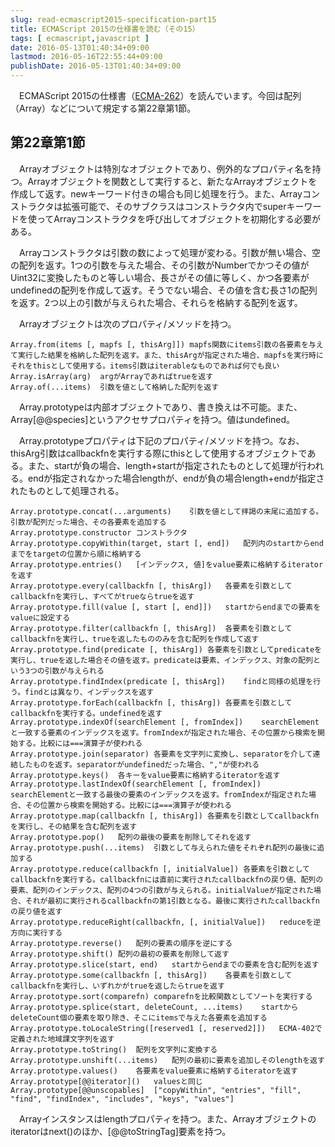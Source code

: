 ```yaml
---
slug: read-ecmascript2015-specification-part15
title: ECMAScript 2015の仕様書を読む（その15）
tags: [ ecmascript,javascript ]
date: 2016-05-13T01:40:34+09:00
lastmod: 2016-05-16T22:55:44+09:00
publishDate: 2016-05-13T01:40:34+09:00
---
```


　ECMAScript 2015の仕様書（[ECMA-262](http://www.ecma-international.org/publications/standards/Ecma-262.html)）を読んでいます。今回は配列（Array）などについて規定する第22章第1節。

## 第22章第1節


　Arrayオブジェクトは特別なオブジェクトであり、例外的なプロパティ名を持つ。Arrayオブジェクトを関数として実行すると、新たなArrayオブジェクトを作成して返す。newキーワード付きの場合も同じ処理を行う。また、Arrayコンストラクタは拡張可能で、そのサブクラスはコンストラクタ内でsuperキーワードを使ってArrayコンストラクタを呼び出してオブジェクトを初期化する必要がある。

　Arrayコンストラクタは引数の数によって処理が変わる。引数が無い場合、空の配列を返す。1つの引数を与えた場合、その引数がNumberでかつその値がUint32に変換したものと等しい場合、長さがその値に等しく、かつ各要素がundefinedの配列を作成して返す。そうでない場合、その値を含む長さ1の配列を返す。2つ以上の引数が与えられた場合、それらを格納する配列を返す。

　Arrayオブジェクトは次のプロパティ/メソッドを持つ。

```
Array.from(items [, mapfs [, thisArg]])	mapfs関数にitems引数の各要素を与えて実行した結果を格納した配列を返す。また、thisArgが指定された場合、mapfsを実行時にそれをthisとして使用する。items引数はiterableなものであれば何でも良い
Array.isArray(arg)	argがArrayであればtrueを返す
Array.of(...items)	引数を値として格納した配列を返す
```

　Array.prototypeは内部オブジェクトであり、書き換えは不可能。また、Array[@@species]というアクセサプロパティを持つ。値はundefined。

　Array.prototypeプロパティは下記のプロパティ/メソッドを持つ。なお、thisArg引数はcallbackfnを実行する際にthisとして使用するオブジェクトである。また、startが負の場合、length+startが指定されたものとして処理が行われる。endが指定されなかった場合lengthが、endが負の場合length+endが指定されたものとして処理される。

```
Array.prototype.concat(...arguments)	引数を値として拝謁の末尾に追加する。引数が配列だった場合、その各要素を追加する
Array.prototype.constructor	コンストラクタ
Array.prototype.copyWithin(target, start [, end])	配列内のstartからendまでをtargetの位置から順に格納する
Array.prototype.entries()	[インデックス, 値]をvalue要素に格納するiteratorを返す
Array.prototype.every(callbackfn [, thisArg])	各要素を引数としてcallbackfnを実行し、すべてがtrueならtrueを返す
Array.prototype.fill(value [, start [, end]])	startからendまでの要素をvalueに設定する
Array.prototype.filter(callbackfn [, thisArg])	各要素を引数としてcallbackfnを実行し、trueを返したもののみを含む配列を作成して返す
Array.prototype.find(predicate [, thisArg])	各要素を引数としてpredicateを実行し、trueを返した場合その値を返す。predicateは要素、インデックス、対象の配列という3つの引数が与えられる
Array.prototype.findIndex(predicate [, thisArg])	findと同様の処理を行う。findとは異なり、インデックスを返す
Array.prototype.forEach(callbackfn [, thisArg])	各要素を引数としてcallbackfnを実行する。undefinedを返す
Array.prototype.indexOf(searchElement [, fromIndex])	searchElementと一致する要素のインデックスを返す。fromIndexが指定された場合、その位置から検索を開始する。比較には===演算子が使われる
Array.prototype.join(separator)	各要素を文字列に変換し、separatorを介して連結したものを返す。separatorがundefinedだった場合、","が使われる
Array.prototype.keys()	各キーをvalue要素に格納するiteratorを返す
Array.prototype.lastIndexOf(searchElement [, fromIndex])	searchElementと一致する最後の要素のインデックスを返す。fromIndexが指定された場合、その位置から検索を開始する。比較には===演算子が使われる
Array.prototype.map(callbackfn [, thisArg])	各要素を引数としてcallbackfnを実行し、その結果を含む配列を返す
Array.prototype.pop()	配列の最後の要素を削除してそれを返す
Array.prototype.push(...items)	引数として与えられた値をそれぞれ配列の最後に追加する
Array.prototype.reduce(callbackfn [, initialValue])	各要素を引数としてcallbackfnを実行する。callbackfnには直前に実行されたcallbackfnの戻り値、配列の要素、配列のインデックス、配列の4つの引数が与えられる。initialValueが指定された場合、それが最初に実行されるcallbackfnの第1引数となる。最後に実行されたcallbackfnの戻り値を返す
Array.prototype.reduceRight(callbackfn, [, initialValue])	reduceを逆方向に実行する
Array.prototype.reverse()	配列の要素の順序を逆にする
Array.prototype.shift()	配列の最初の要素を削除して返す
Array.prototype.slice(start, end)	startからendまでの要素を含む配列を返す
Array.prototype.some(callbackfn [, thisArg])	各要素を引数としてcallbackfnを実行し、いずれかがtrueを返したらtrueを返す
Array.prototype.sort(comparefn)	comparefnを比較関数としてソートを実行する
Array.prototype.splice(start, deleteCount, ...items)	startからdeleteCount個の要素を取り除き、そこにitemsで与えた各要素を追加する
Array.prototype.toLocaleString([reserved1 [, reserved2]])	ECMA-402で定義された地域課文字列を返す
Array.prototype.toString()	配列を文字列に変換する
Array.prototype.unshift(...items)	配列の最初に要素を追加しそのlengthを返す
Array.prototype.values()	各要素をvalue要素に格納するiteratorを返す
Array.prototype[@@iterator]()	valuesと同じ
Array.prototype[@@unscopables]	["copyWithin", "entries", "fill", "find", "findIndex", "includes", "keys", "values"]
```

　Arrayインスタンスはlengthプロパティを持つ。また、Arrayオブジェクトのiteratorはnext()のほか、[@@toStringTag]要素を持つ。

